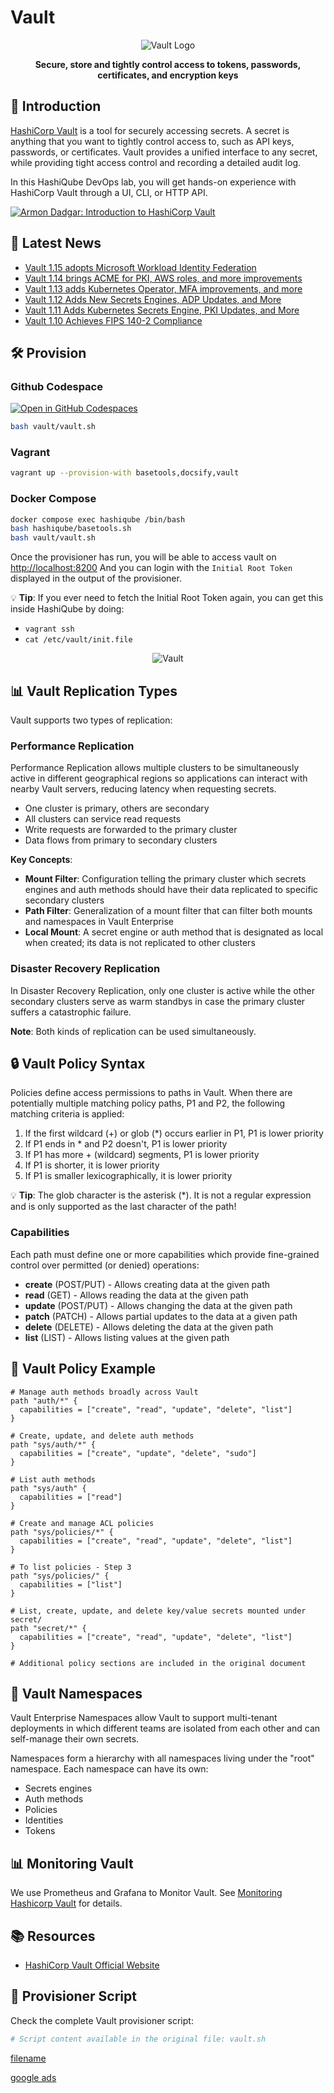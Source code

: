 # Vault

<div align="center">
  <img src="images/vault-logo.png?raw=true" alt="Vault Logo">
  <p><strong>Secure, store and tightly control access to tokens, passwords, certificates, and encryption keys</strong></p>
</div>

## 🚀 Introduction

[HashiCorp Vault](https://www.vaultproject.io/) is a tool for securely accessing secrets. A secret is anything that you want to tightly control access to, such as API keys, passwords, or certificates. Vault provides a unified interface to any secret, while providing tight access control and recording a detailed audit log.

In this HashiQube DevOps lab, you will get hands-on experience with HashiCorp Vault through a UI, CLI, or HTTP API.

<div class="iframe_container">
  <a href="https://www.youtube.com/watch?v=VYfl-DpZ5wM">
    <img src="images/maxresdefault.jpeg" alt="Armon Dadgar: Introduction to HashiCorp Vault">
  </a>
</div>

## 📰 Latest News

- [Vault 1.15 adopts Microsoft Workload Identity Federation](https://www.hashicorp.com/blog/hashicorp-vault-1-15-adopts-microsoft-workload-identity-federation)
- [Vault 1.14 brings ACME for PKI, AWS roles, and more improvements](https://www.hashicorp.com/blog/vault-1-14-brings-acme-for-pki-aws-roles-and-more-improvements)
- [Vault 1.13 adds Kubernetes Operator, MFA improvements, and more](https://www.hashicorp.com/blog/vault-1-13-adds-kubernetes-operator-mfa-improvements-and-more)
- [Vault 1.12 Adds New Secrets Engines, ADP Updates, and More](https://www.hashicorp.com/blog/vault-1-12)
- [Vault 1.11 Adds Kubernetes Secrets Engine, PKI Updates, and More](https://www.hashicorp.com/blog/vault-1-11)
- [Vault 1.10 Achieves FIPS 140-2 Compliance](https://www.hashicorp.com/blog/hashicorp-vault-1-10-achieves-fips-140-2-compliance)

## 🛠️ Provision

<!-- tabs:start -->

### **Github Codespace**

[![Open in GitHub Codespaces](https://github.com/codespaces/badge.svg)](https://codespaces.new/star3am/hashiqube?quickstart=1)

```bash
bash vault/vault.sh
```

### **Vagrant**

```bash
vagrant up --provision-with basetools,docsify,vault
```

### **Docker Compose**

```bash
docker compose exec hashiqube /bin/bash
bash hashiqube/basetools.sh
bash vault/vault.sh
```
<!-- tabs:end -->

Once the provisioner has run, you will be able to access vault on <http://localhost:8200>
And you can login with the `Initial Root Token` displayed in the output of the provisioner.

💡 **Tip**: If you ever need to fetch the Initial Root Token again, you can get this inside HashiQube by doing:

- `vagrant ssh`
- `cat /etc/vault/init.file`

<div align="center">
  <img src="images/vault.png?raw=true" alt="Vault">
</div>

## 📊 Vault Replication Types

Vault supports two types of replication:

### Performance Replication

Performance Replication allows multiple clusters to be simultaneously active in different geographical regions so applications can interact with nearby Vault servers, reducing latency when requesting secrets.

- One cluster is primary, others are secondary
- All clusters can service read requests
- Write requests are forwarded to the primary cluster
- Data flows from primary to secondary clusters

**Key Concepts**:

- **Mount Filter**: Configuration telling the primary cluster which secrets engines and auth methods should have their data replicated to specific secondary clusters
- **Path Filter**: Generalization of a mount filter that can filter both mounts and namespaces in Vault Enterprise
- **Local Mount**: A secret engine or auth method that is designated as local when created; its data is not replicated to other clusters

### Disaster Recovery Replication

In Disaster Recovery Replication, only one cluster is active while the other secondary clusters serve as warm standbys in case the primary cluster suffers a catastrophic failure.

**Note**: Both kinds of replication can be used simultaneously.

## 🔒 Vault Policy Syntax

Policies define access permissions to paths in Vault. When there are potentially multiple matching policy paths, P1 and P2, the following matching criteria is applied:

1. If the first wildcard (+) or glob (*) occurs earlier in P1, P1 is lower priority
2. If P1 ends in * and P2 doesn't, P1 is lower priority
3. If P1 has more + (wildcard) segments, P1 is lower priority
4. If P1 is shorter, it is lower priority
5. If P1 is smaller lexicographically, it is lower priority

💡 **Tip**: The glob character is the asterisk (*). It is not a regular expression and is only supported as the last character of the path!

### Capabilities

Each path must define one or more capabilities which provide fine-grained control over permitted (or denied) operations:

- **create** (POST/PUT) - Allows creating data at the given path
- **read** (GET) - Allows reading the data at the given path
- **update** (POST/PUT) - Allows changing the data at the given path
- **patch** (PATCH) - Allows partial updates to the data at a given path
- **delete** (DELETE) - Allows deleting the data at the given path
- **list** (LIST) - Allows listing values at the given path

## 🧩 Vault Policy Example

```hcl
# Manage auth methods broadly across Vault
path "auth/*" {
  capabilities = ["create", "read", "update", "delete", "list"]
}

# Create, update, and delete auth methods
path "sys/auth/*" {
  capabilities = ["create", "update", "delete", "sudo"]
}

# List auth methods
path "sys/auth" {
  capabilities = ["read"]
}

# Create and manage ACL policies
path "sys/policies/*" {
  capabilities = ["create", "read", "update", "delete", "list"]
}

# To list policies - Step 3
path "sys/policies/" {
  capabilities = ["list"]
}

# List, create, update, and delete key/value secrets mounted under secret/
path "secret/*" {
  capabilities = ["create", "read", "update", "delete", "list"]
}

# Additional policy sections are included in the original document
```

## 🏢 Vault Namespaces

Vault Enterprise Namespaces allow Vault to support multi-tenant deployments in which different teams are isolated from each other and can self-manage their own secrets.

Namespaces form a hierarchy with all namespaces living under the "root" namespace. Each namespace can have its own:

- Secrets engines
- Auth methods
- Policies
- Identities
- Tokens

## 📊 Monitoring Vault

We use Prometheus and Grafana to Monitor Vault. See [Monitoring Hashicorp Vault](prometheus-grafana/README?id=monitoring-hashicorp-vault) for details.

## 📚 Resources

- [HashiCorp Vault Official Website](https://www.vaultproject.io/)

## 🔧 Provisioner Script

Check the complete Vault provisioner script:

```bash
# Script content available in the original file: vault.sh
```

[filename](vault.sh ':include :type=code')

[google ads](../googleads.html ':include :type=iframe width=100% height=300px')